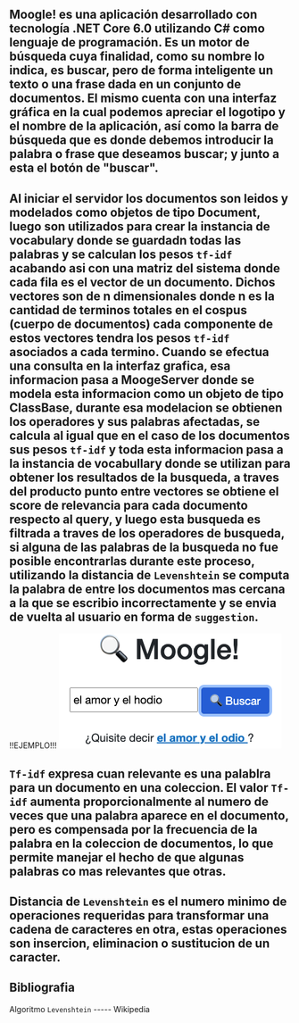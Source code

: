 ## Moogle! es una aplicación desarrollado con tecnología .NET Core 6.0 utilizando C# como lenguaje de programación. Es un motor de búsqueda cuya finalidad, como su nombre lo indica, es buscar, pero de forma inteligente un texto o una frase dada en un conjunto de documentos. El mismo cuenta con una interfaz gráfica en la cual podemos apreciar el logotipo y el nombre de la aplicación, así como la barra de búsqueda que es donde debemos introducir la palabra o frase que deseamos buscar; y junto a esta el botón de "buscar".

## Al iniciar el servidor los documentos son leidos y modelados como objetos de tipo Document, luego son utilizados para crear la instancia de vocabulary donde se guardadn todas las palabras y se calculan los pesos `tf-idf` acabando asi con una matriz del sistema donde cada fila es el vector de un documento. Dichos vectores son de n dimensionales donde n es la cantidad de terminos totales en el cospus (cuerpo de documentos) cada componente de estos vectores tendra los pesos `tf-idf` asociados a cada termino. Cuando se efectua una consulta en la interfaz grafica, esa informacion pasa a MoogeServer donde se modela esta informacion como un objeto de tipo ClassBase, durante esa modelacion se obtienen los operadores y sus palabras afectadas, se calcula al igual que en el caso de los documentos sus pesos `tf-idf` y toda esta informacion pasa a la instancia de vocabullary donde se utilizan para obtener los resultados de la busqueda, a traves del producto punto entre vectores se obtiene el score de relevancia para cada documento respecto al query, y luego esta busqueda es filtrada a traves de los operadores de busqueda, si alguna de las palabras de la busqueda no fue posible encontrarlas durante este proceso, utilizando la distancia de `Levenshtein` se computa la palabra de entre los documentos mas cercana a la que se escribio incorrectamente y se envia de vuelta al usuario en forma de `suggestion`.

!!EJEMPLO!!!
![](Suggestion.png)

## `Tf-idf` expresa cuan relevante es una palablra para un documento en una coleccion. El valor `Tf-idf` aumenta proporcionalmente al numero de veces que una palabra aparece en el documento, pero es compensada por la frecuencia de la palabra en la coleccion de documentos, lo que permite manejar el hecho de que algunas palabras co mas relevantes que otras.

## Distancia de `Levenshtein` es el numero minimo de operaciones requeridas para transformar una cadena de caracteres en otra, estas operaciones son insercion, eliminacion o sustitucion de un caracter.

## Bibliografia

Algoritmo `Levenshtein` ----- Wikipedia
